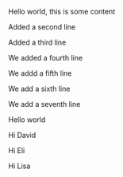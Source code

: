 Hello world, this is some content

Added a second line

Added a third line

We added a fourth line

We addd a fifth line

We add a sixth line

We add a seventh line

Hello world

Hi David

Hi Eli

Hi Lisa
